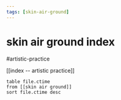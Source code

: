 ```yaml
---
tags: [skin-air-ground] 
---
```


# skin air ground index


#artistic-practice

[[index -- artistic practice]]


```dataview
table file.ctime
from [[skin air ground]]
sort file.ctime desc
``` 
